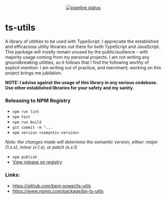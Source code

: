 <p align="center">
  <a href="https://github.com/benj-power/ts-utils"><img alt="pipeline status" src="https://github.com/benj-power/ts-utils/workflows/test-local/badge.svg"></a>
</p>

# ts-utils
A library of utilities to be used with TypeScript. I appreciate the established and efficacious utility
libraries out there for both TypeScript and JavaScript. This package will mostly remain unused by the
public/audience - with majority usage coming from my personal projects. I am not writing any
groundbreaking utilities, so it follows that I find the following worthy of explicit mention: I am
writing out of practice, and merriment; working on this project brings me jubilation.
 
**NOTE: I advise against the usage of this library in any serious codebase. Use other established
libraries for your safety and my sanity.**    

### Releasing to NPM Registry
- `npm run lint`
- `npm test`
- `npm run build`
- `git commit -m "...`
- `npm version <semantic-version>`

_Note: the changes made will determine the semantic version, either: major (1.x.x), minor (x.1.x), or
patch (x.x.1)_
- `npm publish`
- [View release on registry](https://www.npmjs.com/package/bp-ts-utils?activeTab=versions)

### Links:
- https://github.com/benj-power/ts-utils
- https://www.npmjs.com/package/bp-ts-utils
